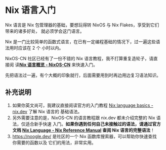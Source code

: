 # Nix 语言入门

Nix 语言是 Nix 包管理器的基础，要想玩得转 NixOS 与 Nix Flakes，享受到它们带来的诸多好处，
就必须学会这门语言。

Nix 是一门比较简单的函数式语言，在已有一定编程基础的情况下，过一遍这些语法用时应该在 2 个
小时以内。

NixOS-CN 社区已经有了一份不错的 Nix 语言教程，我不打算重复造轮子，请直接阅
读[**Nix 语言概览 - NixOS-CN**](https://nixos-cn.org/tutorials/lang) 来快速入门。

先把语法过一遍，有个大概的印象就行，后面需要用到时再边用边复习语法知识。

## 补充说明

1. 如果你英文尚可，我建议直接阅读官方的入门教程
   [Nix language basics - nix.dev](https://nix.dev/tutorials/nix-language) 了解 Nix 语言的
   基础语法。
2. 另外需要注意的是，NixOS-CN 的语言教程跟 nix.dev 都未介绍完整的 Nix 语法，仅适合新手快速
   入门。**如果你遇到任何自己未接触过的语法，请通过官方文档 [Nix Language - Nix Reference
   Manual] 查阅 Nix 语言的完整语法**！
3. <https://noogle.dev/> 是社区的一个 Nix 函数库搜索器，可以帮助你快速查找你需要的函数以及
   它们的用法，非常实用。

[Nix Language - Nix Reference Manual]: https://nixos.org/manual/nix/stable/language/
